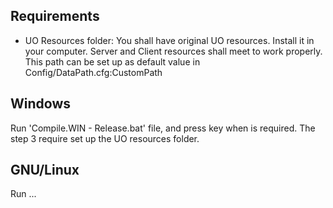 Requirements
------------
- UO Resources folder: You shall have original UO resources. Install it in your computer. Server and Client resources shall meet to work properly. This path can be set up as default value in Config/DataPath.cfg:CustomPath

Windows
-------

Run 'Compile.WIN - Release.bat' file, and press key when is required. The step 3 require set up the UO resources folder. 


GNU/Linux
---------

Run ...

